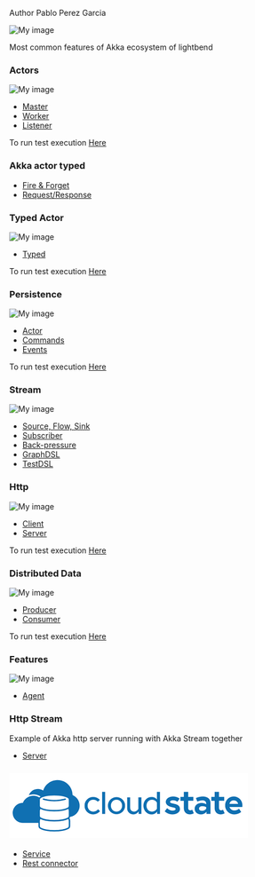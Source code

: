 Author  Pablo Perez Garcia

![My image](src/main/resources/img/akka.png)

Most common features of Akka ecosystem of lightbend

### **Actors**

![My image](src/main/resources/img/akkaActor.png)
* [Master](src/main/scala/actor_system/actor/Master.scala)
* [Worker](src/main/scala/actor_system/actor/Worker.scala)
* [Listener](src/main/scala/actor_system/actor/Listener.scala)

To run test execution [Here](src/main/scala/actor_system/Runner.scala)

###  **Akka actor typed**

* [Fire & Forget](AkkaTyped/src/main/scala/com/akkaTyped/AkkaTypedFireAndForget.scala)
* [Request/Response](AkkaTyped/src/main/scala/com/akkaTyped/AkkaTypedRequestResponse.scala)

###  **Typed Actor**

![My image](src/main/resources/img/typed.png)
* [Typed](src/main/scala/typed_actor)
    
To run test execution [Here](src/main/scala/typed_actor/Runner.scala)

###  **Persistence**

![My image](src/main/resources/img/event.png)
* [Actor](src/main/scala/persistence/actor/BasketActor.scala)
* [Commands](src/main/scala/persistence/commands)
* [Events](src/main/scala/persistence/events)

To run test execution [Here](src/main/scala/persistence/StreamRunner.scala)

###  **Stream**

![My image](src/main/resources/img/stream.png)
* [Source, Flow, Sink](src/main/scala/stream/AkkaStream.scala)
* [Subscriber](src/main/scala/stream/Subscriber.scala)
* [Back-pressure](src/main/scala/stream/BackPressure.scala)
* [GraphDSL](src/main/scala/stream/Graphs.scala)
* [TestDSL](src/main/scala/stream/dsl/TestDSL.scala)

###  **Http**

![My image](src/main/resources/img/http1.ico)
* [Client](src/main/scala/http/ActorClient.scala)
* [Server](src/main/scala/http/WebServer.scala)

To run test execution [Here](src/main/scala/http/ClientRunner.scala)
    

###  **Distributed Data**

![My image](src/main/resources/img/dd.png)
* [Producer](src/main/scala/data_distribution/ProducerBot.scala)
* [Consumer](src/main/scala/data_distribution/ConsumerBot.scala)

To run test execution [Here](src/main/scala/data_distribution/DDistributedRunner.scala)

###  **Features**

![My image](src/main/resources/img/features.png)
* [Agent](src/main/scala/features/agents/Agents.scala)

###  **Http Stream**

Example of Akka http server running with Akka Stream together
    
* [Server](AkkaStreamHttp/src/main/scala/stream/HttpAkkaStream.scala)    

###  ![My image](src/main/resources/img/cloudstate.png)

* [Service](CloudState)
* [Rest connector](CloudStateConnectors)